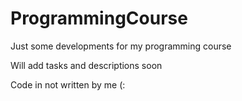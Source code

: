 # ProgrammingCourse

Just some developments for my programming course

Will add tasks and descriptions soon

Code in not written by me (:
